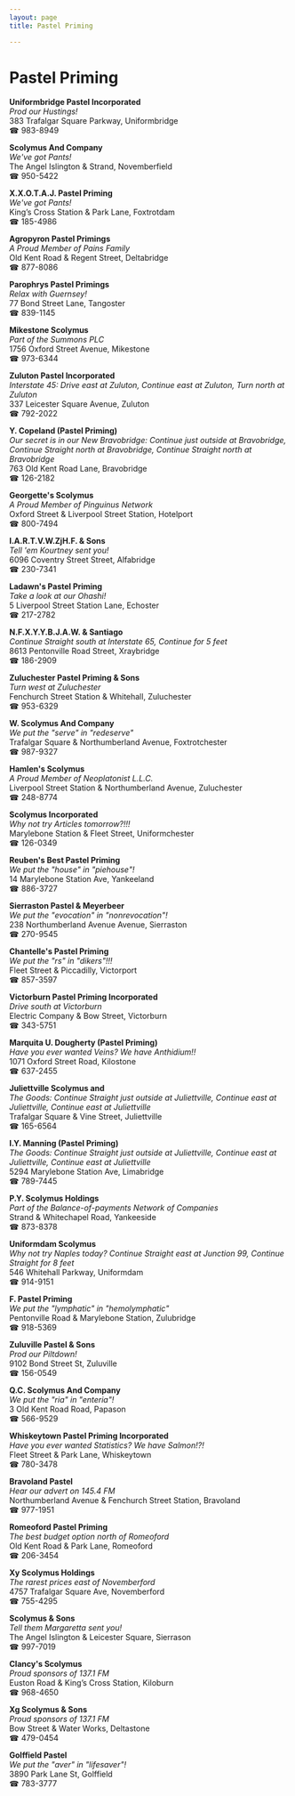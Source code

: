 ```yaml
---
layout: page 
title: Pastel Priming

---
```



# Pastel Priming


 **Uniformbridge Pastel Incorporated**  
_Prod our Hustings!_  
383 Trafalgar Square Parkway, Uniformbridge  
☎ 983-8949

**Scolymus And Company**  
_We've got Pants!_  
The Angel Islington & Strand, Novemberfield  
☎ 950-5422

**X.X.O.T.A.J. Pastel Priming**  
_We've got Pants!_  
King’s Cross Station & Park Lane, Foxtrotdam  
☎ 185-4986

**Agropyron Pastel Primings**  
_A Proud Member of Pains Family_  
Old Kent Road & Regent Street, Deltabridge  
☎ 877-8086

**Parophrys Pastel Primings**  
_Relax with Guernsey!_  
77 Bond Street Lane, Tangoster  
☎ 839-1145

**Mikestone Scolymus**  
_Part of the Summons PLC_  
1756 Oxford Street Avenue, Mikestone  
☎ 973-6344

**Zuluton Pastel Incorporated**  
_Interstate 45: Drive east at Zuluton, Continue east at Zuluton, Turn north at Zuluton_  
337 Leicester Square Avenue, Zuluton  
☎ 792-2022

**Y. Copeland (Pastel Priming)**  
_Our secret is in our New 
Bravobridge: Continue just outside at Bravobridge, Continue Straight north at Bravobridge, Continue Straight north at Bravobridge_  
763 Old Kent Road Lane, Bravobridge  
☎ 126-2182

**Georgette's Scolymus**  
_A Proud Member of Pinguinus Network_  
Oxford Street & Liverpool Street Station, Hotelport  
☎ 800-7494

**I.A.R.T.V.W.ZjH.F. & Sons**  
_Tell 'em Kourtney sent you!_  
6096 Coventry Street Street, Alfabridge  
☎ 230-7341

**Ladawn's Pastel Priming**  
_Take a look at our Ohashi!_  
5 Liverpool Street Station Lane, Echoster  
☎ 217-2782

**N.F.X.Y.Y.B.J.A.W. & Santiago**  
_Continue Straight south at Interstate 65, Continue for 5 feet_  
8613 Pentonville Road Street, Xraybridge  
☎ 186-2909

**Zuluchester Pastel Priming & Sons**  
_Turn west at Zuluchester_  
Fenchurch Street Station & Whitehall, Zuluchester  
☎ 953-6329

**W. Scolymus And Company**  
_We put the "serve" in "redeserve"_  
Trafalgar Square & Northumberland Avenue, Foxtrotchester  
☎ 987-9327

**Hamlen's Scolymus**  
_A Proud Member of Neoplatonist L.L.C._  
Liverpool Street Station & Northumberland Avenue, Zuluchester  
☎ 248-8774

**Scolymus Incorporated**  
_Why not try Articles tomorrow?!!!_  
Marylebone Station & Fleet Street, Uniformchester  
☎ 126-0349

**Reuben's Best Pastel Priming**  
_We put the "house" in "piehouse"!_  
14 Marylebone Station Ave, Yankeeland  
☎ 886-3727

**Sierraston Pastel & Meyerbeer**  
_We put the "evocation" in "nonrevocation"!_  
238 Northumberland Avenue Avenue, Sierraston  
☎ 270-9545

**Chantelle's Pastel Priming**  
_We put the "rs" in "dikers"!!!_  
Fleet Street & Piccadilly, Victorport  
☎ 857-3597

**Victorburn Pastel Priming Incorporated**  
_Drive south at Victorburn_  
Electric Company & Bow Street, Victorburn  
☎ 343-5751

**Marquita U. Dougherty (Pastel Priming)**  
_Have you ever wanted Veins? We have Anthidium!!_  
1071 Oxford Street Road, Kilostone  
☎ 637-2455

**Juliettville Scolymus and**  
_The Goods: Continue Straight just outside at Juliettville, Continue east at Juliettville, Continue east at Juliettville_  
Trafalgar Square & Vine Street, Juliettville  
☎ 165-6564

**I.Y. Manning (Pastel Priming)**  
_The Goods: Continue Straight just outside at Juliettville, Continue east at Juliettville, Continue east at Juliettville_  
5294 Marylebone Station Ave, Limabridge  
☎ 789-7445

**P.Y. Scolymus Holdings**  
_Part of the Balance-of-payments Network of Companies_  
Strand & Whitechapel Road, Yankeeside  
☎ 873-8378

**Uniformdam Scolymus**  
_Why not try Naples today? 
Continue Straight east at Junction 99, Continue Straight for 8 feet_  
546 Whitehall Parkway, Uniformdam  
☎ 914-9151

**F. Pastel Priming**  
_We put the "lymphatic" in "hemolymphatic"_  
Pentonville Road & Marylebone Station, Zulubridge  
☎ 918-5369

**Zuluville Pastel & Sons**  
_Prod our Piltdown!_  
9102 Bond Street St, Zuluville  
☎ 156-0549

**Q.C. Scolymus And Company**  
_We put the "ria" in "enteria"!_  
3 Old Kent Road Road, Papason  
☎ 566-9529

**Whiskeytown Pastel Priming Incorporated**  
_Have you ever wanted Statistics? We have Salmon!?!_  
Fleet Street & Park Lane, Whiskeytown  
☎ 780-3478

**Bravoland Pastel**  
_Hear our advert on 145.4 FM_  
Northumberland Avenue & Fenchurch Street Station, Bravoland  
☎ 977-1951

**Romeoford Pastel Priming**  
_The best budget option north of Romeoford_  
Old Kent Road & Park Lane, Romeoford  
☎ 206-3454

**Xy Scolymus Holdings**  
_The rarest prices east of Novemberford_  
4757 Trafalgar Square Ave, Novemberford  
☎ 755-4295

**Scolymus & Sons**  
_Tell them Margaretta sent you!_  
The Angel Islington & Leicester Square, Sierrason  
☎ 997-7019

**Clancy's Scolymus**  
_Proud sponsors of 137.1 FM_  
Euston Road & King’s Cross Station, Kiloburn  
☎ 968-4650

**Xg Scolymus & Sons**  
_Proud sponsors of 137.1 FM_  
Bow Street & Water Works, Deltastone  
☎ 479-0454

**Golffield Pastel**  
_We put the "aver" in "lifesaver"!_  
3890 Park Lane St, Golffield  
☎ 783-3777

